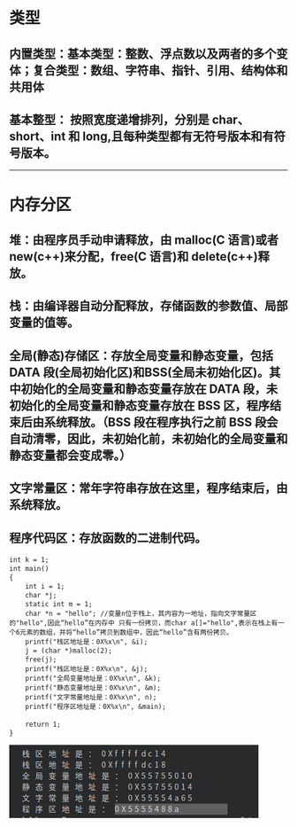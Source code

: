 # 类型

## 内置类型：**基本类型：整数、浮点数以及两者的多个变体**；**复合类型：数组、字符串、指针、引用、结构体和共用体**

## 基本整型： 按照宽度递增排列，分别是 **char、short、int 和 long**,且每种类型都有无符号版本和有符号版本。

---

# 内存分区

## 堆：**由程序员手动申请释放，由 malloc(C 语言)或者 new(c++)来分配，free(C 语言)和 delete(c++)释放。**

## 栈：由编译器自动分配释放，存储函数的参数值、局部变量的值等。

## 全局(静态)存储区：存放全局变量和静态变量，包括**DATA 段**(全局初始化区)和**BSS**(全局未初始化区)。其中初始化的全局变量和静态变量存放在 DATA 段，未初始化的全局变量和静态变量存放在 BSS 区，程序结束后由系统释放。**（BSS 段在程序执行之前 BSS 段会自动清零，因此，未初始化前，未初始化的全局变量和静态变量都会变成零。）**

## 文字常量区：常年字符串存放在这里，程序结束后，由系统释放。

## 程序代码区：存放函数的二进制代码。

```
int k = 1;
int main()
{
    int i = 1;
    char *j;
    static int m = 1;
    char *n = "hello"; //变量n位于栈上，其内容为一地址，指向文字常量区的"hello",因此“hello”在内存中 只有一份拷贝，而char a[]="hello",表示在栈上有一个6元素的数组，并将“hello”拷贝到数组中，因此“hello”含有两份拷贝。
    printf("栈区地址是：0X%x\n", &i);
    j = (char *)malloc(2);
    free(j);
    printf("栈区地址是：0X%x\n", &j);
    printf("全局变量地址是：0X%x\n", &k);
    printf("静态变量地址是：0X%x\n", &m);
    printf("文字常量地址是：0X%x\n", n);
    printf("程序区地址是：0X%x\n", &main);

    return 1;
}
```

![image](https://github.com/logic-life/C-learning/blob/main/ImageFile/2021021222:21:12.png)
